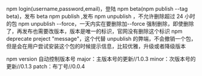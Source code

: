 <!--
 * @Description:
 * @Date: 2025-05-16 16:19:42
 * @LastEditTime: 2025-05-16 20:05:38
-->

npm login(username,password,email)，登陆
npm beta(npm publish --tag beta)，发布 beta
npm publish ,发布
npm unpublish ，不允许删除超过 24 小时的包
npm unpublish --force，一天内实在要删除加--force 强制删除，即使删除了，再发布也需要改版本，版本是唯一的标识，官网没有删除这个标识
npm deprecate preject "message"，这个代替 unpublish 的弊端，不会撤销一个包，但是会在用户尝试安装这个包的时候提示信息，比较优雅，升级或者降级版本

npm version 自动控制版本号
major：主版本号的更新//1.0.3
minor：次版本号的更新//0.1.3
patch：布丁号//0.0.4
